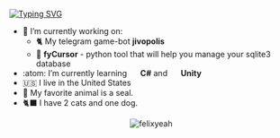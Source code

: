 [![Typing SVG](https://readme-typing-svg.herokuapp.com?font=Fira+Code&pause=1000&color=3C37C5C8&background=6CABFF00&center=true&vCenter=true&repeat=false&width=435&lines=Hello++%F0%9F%8C%8A+My+name+is+Felix.+)](https://git.io/typing-svg)

<!--**felixyeahh/felixyeahh** is a ✨ _special_ ✨ repository because its `README.md` (this file) appears on your GitHub profile.-->

- 🔭 I’m currently working on:
  - 🐈 My telegram game-bot **jivopolis** 
  - 🔁 **fyCursor** - python tool that will help you manage your sqlite3 database
- :atom: I’m currently learning <img src="https://cdn.jsdelivr.net/gh/devicons/devicon/icons/csharp/csharp-original.svg" height=16 width=16 style="vertical-align:bottom"/> **C#** and <img src="https://cdn.jsdelivr.net/gh/devicons/devicon/icons/csharp/csharp-original.svg" height=16 width=16 style="vertical-align:bottom"/> **Unity**
- :us: I live in the United States
- 🦭 My favorite animal is a seal.
- 🐈‍⬛ I have 2 cats and one dog. 

<p align="center"> <img src="https://github-readme-stats.vercel.app/api?username=felixyeahh&show_icons=true&theme=dracula&count_private=true&title_color=#000000&text_color=#CA0B0B&icon_color=#CA0B0B" alt="felixyeah" />
